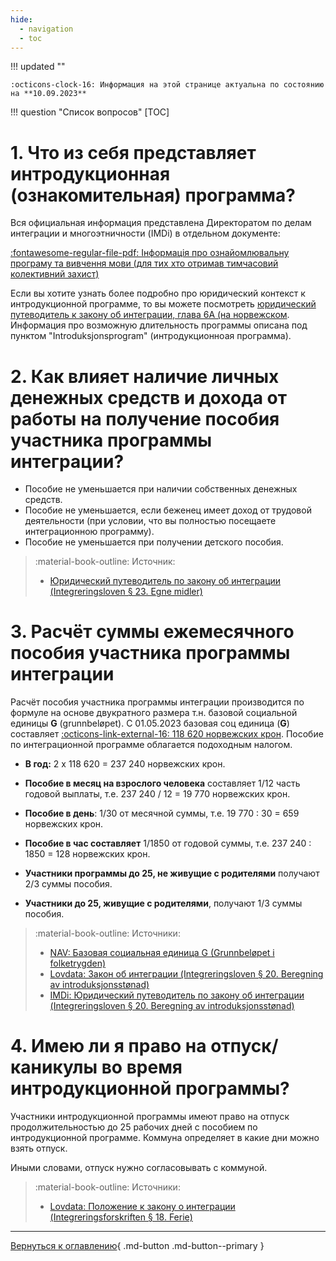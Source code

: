 ```yaml
---
hide:
  - navigation
  - toc
---
```

!!! updated ""

    :octicons-clock-16: Информация на этой странице актуальна по состоянию на **10.09.2023**

!!! question "Cписок вопросов"
    [TOC]

# 1. Что из себя представляет интродукционная (ознакомительная) программа? 
Вся официальная информация представлена Директоратом по делам интеграции и многоэтничности (IMDi) в отдельном документе:

[:fontawesome-regular-file-pdf: Інформація про ознайомлювальну програму та вивчення мови (для тих хто отримав тимчасовий колективний захист)](https://www.imdi.no/contentassets/01a5d4b027b74dc0abee4fbdb8f0d3b7/ukrainsk---informasjon-om-introduksjonsprogram-og-sprakopplaring-for-deg-med-midlertidig-kollektiv-beskyttelse.pdf)

Если вы хотите узнать более подробно про юридический контекст к интродукционной программе, то вы можете посмотреть [юридический путеводитель к закону об интеграции, глава 6А (на норвежском](https://www.imdi.no/kvalifisering/regelverk/juridisk-veileder-til-integreringslovens-midlertidige-kapittel-6a/). Информация про возможную длительность программы описана под пунктом "Introduksjonsprogram" (интродукционноая программа).


# 2. Как влияет наличие личных денежных средств и дохода от работы на получение пособия участника программы интеграции?

- Пособие не уменьшается при наличии собственных денежных средств.
- Пособие не уменьшается, если беженец имеет доход от трудовой деятельности (при условии, что вы полностью посещаете интеграционною программу).
- Пособие не уменьшается при получении детского пособия.

> :material-book-outline: Источник:
> 
> - [Юридический путеводитель по закону об интеграции (Integreringsloven § 23. Egne midler)](https://www.imdi.no/kvalifisering/regelverk/juridisk-veileder-til-integreringsloven/kapittel-5-introduksjonsstonad/)

# 3. Расчёт суммы ежемесячного пособия участника программы интеграции
Расчёт пособия участника программы интеграции производится по формуле на основе двукратного размера т.н. базовой социальной единицы **G** (grunnbeløpet). C 01.05.2023 базовая соц единица (**G**) составляет [:octicons-link-external-16: 118 620 норвежских крон](https://www.nav.no/grunnbelopet). Пособие по интеграционной программе облагается подоходным налогом.

- **В год:** 2 х 118 620 = 237 240 норвежских крон. 

- **Пособие в месяц на взрослого человека** составляет 1/12 часть годовой выплаты, т.е. 237 240 / 12 = 19 770 норвежских крон.

- **Пособие в день**: 1/30 от месячной суммы, т.е. 19 770 : 30 = 659 норвежских крон.

- **Пособие в час составляет** 1/1850 от годовой суммы, т.е. 237 240 : 1850 = 128 норвежских крон.

- **Участники программы до 25, не живущие с родителями** получают 2/3 суммы пособия.

- **Участники до 25, живущие с родителями**, получают 1/3 суммы пособия.

> :material-book-outline: Источники: 
>
> - [NAV: Базовая социальная единица G (Grunnbeløpet i folketrygden)](https://www.nav.no/grunnbelopet)
> - [Lovdata: Закон об интеграции (Integreringsloven § 20. Beregning av introduksjonsstønad)](https://lovdata.no/lov/2020-11-06-127/§20)
> - [IMDi: Юридический путеводитель по закону об интеграции (Integreringsloven § 20. Beregning av introduksjonsstønad)](https://www.imdi.no/kvalifisering/regelverk/juridisk-veileder-til-integreringsloven/kapittel-5-introduksjonsstonad/)

# 4. Имею ли я право на отпуск/каникулы во время интродукционной программы?
Участники интродукционной программы имеют право на отпуск продолжительностью до 25 рабочих дней с пособием по интродукционной программе. Коммуна определяет в какие дни можно взять отпуск.

Иными словами, отпуск нужно согласовывать с коммуной.

> :material-book-outline: Источники: 
>
> - [Lovdata: Положение к закону о интеграции (Integreringsforskriften § 18. Ferie)](https://lovdata.no/forskrift/2020-12-15-2912/§18)

---

[Вернуться к оглавлению](index.md){ .md-button .md-button--primary }
